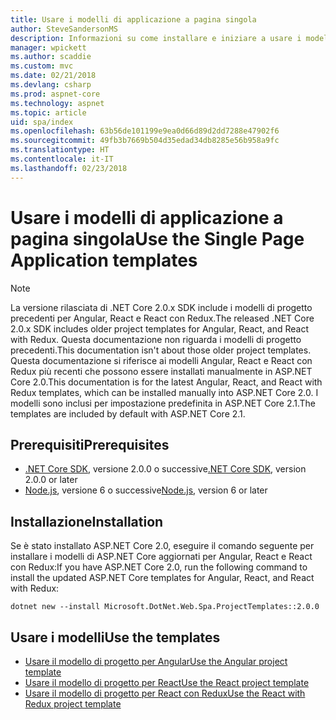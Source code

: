 ```yaml
---
title: Usare i modelli di applicazione a pagina singola
author: SteveSandersonMS
description: Informazioni su come installare e iniziare a usare i modelli di progetto per applicazioni a pagina singola di ASP.NET Core.
manager: wpickett
ms.author: scaddie
ms.custom: mvc
ms.date: 02/21/2018
ms.devlang: csharp
ms.prod: aspnet-core
ms.technology: aspnet
ms.topic: article
uid: spa/index
ms.openlocfilehash: 63b56de101199e9ea0d66d89d2dd7288e47902f6
ms.sourcegitcommit: 49fb3b7669b504d35edad34db8285e56b958a9fc
ms.translationtype: HT
ms.contentlocale: it-IT
ms.lasthandoff: 02/23/2018
---
```

# <a name="use-the-single-page-application-templates"></a><span data-ttu-id="7d036-103">Usare i modelli di applicazione a pagina singola</span><span class="sxs-lookup"><span data-stu-id="7d036-103">Use the Single Page Application templates</span></span>

> [!NOTE]
> <span data-ttu-id="7d036-104">La versione rilasciata di .NET Core 2.0.x SDK include i modelli di progetto precedenti per Angular, React e React con Redux.</span><span class="sxs-lookup"><span data-stu-id="7d036-104">The released .NET Core 2.0.x SDK includes older project templates for Angular, React, and React with Redux.</span></span> <span data-ttu-id="7d036-105">Questa documentazione non riguarda i modelli di progetto precedenti.</span><span class="sxs-lookup"><span data-stu-id="7d036-105">This documentation isn't about those older project templates.</span></span> <span data-ttu-id="7d036-106">Questa documentazione si riferisce ai modelli Angular, React e React con Redux più recenti che possono essere installati manualmente in ASP.NET Core 2.0.</span><span class="sxs-lookup"><span data-stu-id="7d036-106">This documentation is for the latest Angular, React, and React with Redux templates, which can be installed manually into ASP.NET Core 2.0.</span></span> <span data-ttu-id="7d036-107">I modelli sono inclusi per impostazione predefinita in ASP.NET Core 2.1.</span><span class="sxs-lookup"><span data-stu-id="7d036-107">The templates are included by default with ASP.NET Core 2.1.</span></span>

## <a name="prerequisites"></a><span data-ttu-id="7d036-108">Prerequisiti</span><span class="sxs-lookup"><span data-stu-id="7d036-108">Prerequisites</span></span>

* <span data-ttu-id="7d036-109">[.NET Core SDK](https://www.microsoft.com/net/download), versione 2.0.0 o successive</span><span class="sxs-lookup"><span data-stu-id="7d036-109">[.NET Core SDK](https://www.microsoft.com/net/download), version 2.0.0 or later</span></span>
* <span data-ttu-id="7d036-110">[Node.js](https://nodejs.org), versione 6 o successive</span><span class="sxs-lookup"><span data-stu-id="7d036-110">[Node.js](https://nodejs.org), version 6 or later</span></span>

## <a name="installation"></a><span data-ttu-id="7d036-111">Installazione</span><span class="sxs-lookup"><span data-stu-id="7d036-111">Installation</span></span>

<span data-ttu-id="7d036-112">Se è stato installato ASP.NET Core 2.0, eseguire il comando seguente per installare i modelli di ASP.NET Core aggiornati per Angular, React e React con Redux:</span><span class="sxs-lookup"><span data-stu-id="7d036-112">If you have ASP.NET Core 2.0, run the following command to install the updated ASP.NET Core templates for Angular, React, and React with Redux:</span></span>

```console
dotnet new --install Microsoft.DotNet.Web.Spa.ProjectTemplates::2.0.0
```

## <a name="use-the-templates"></a><span data-ttu-id="7d036-113">Usare i modelli</span><span class="sxs-lookup"><span data-stu-id="7d036-113">Use the templates</span></span>

- [<span data-ttu-id="7d036-114">Usare il modello di progetto per Angular</span><span class="sxs-lookup"><span data-stu-id="7d036-114">Use the Angular project template</span></span>](xref:spa/angular)
- [<span data-ttu-id="7d036-115">Usare il modello di progetto per React</span><span class="sxs-lookup"><span data-stu-id="7d036-115">Use the React project template</span></span>](xref:spa/react)
- [<span data-ttu-id="7d036-116">Usare il modello di progetto per React con Redux</span><span class="sxs-lookup"><span data-stu-id="7d036-116">Use the React with Redux project template</span></span>](xref:spa/react-with-redux)
